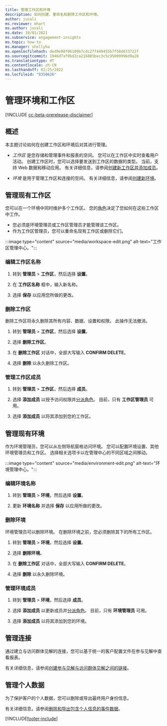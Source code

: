 ```yaml
---
title: 管理工作区和环境
description: 如何创建、重命名和删除工作区和环境。
author: jusali
ms.reviewer: mhart
ms.author: jusali
ms.date: 10/01/2021
ms.subservice: engagement-insights
ms.topic: how-to
ms.manager: shellyha
ms.openlocfilehash: ded9e98f06109b7cdc27f449455b7f58d633722f
ms.sourcegitcommit: 1946d7af0bd2ca216885bec3c5c95009996d9a28
ms.translationtype: HT
ms.contentlocale: zh-CN
ms.lasthandoff: 02/25/2022
ms.locfileid: "8350626"
---
```

# <a name="manage-environments-and-workspaces"></a>管理环境和工作区

[!INCLUDE [cc-beta-prerelease-disclaimer](includes/cc-beta-prerelease-disclaimer.md)]

## <a name="overview"></a>概述

本主题讨论如何在创建工作区和环境后对其进行管理。 

- *工作区* 是您存储和管理事件和报表的空间。 您可以在工作区中实时查看用户活动。 创建工作区时，您可以选择要发送到工作区的数据的类型。 当前，支持 Web 数据和移动应用。 有关详细信息，请参阅[创建新工作区并添加成员](create-workspace.md)。

- *环境* 是用于管理工作区和连接的空间。 有关详细信息，请参阅[创建新环境](create-new-environment.md)。

## <a name="manage-an-existing-workspace"></a>管理现有工作区

您可以在一个环境中同时维护多个工作区。 您的[角色](user-roles.md)决定了您如何在这些工作区中工作。 

 - 您必须是环境管理员或工作区管理员才能管理该工作区。
 - 作为工作区管理员，您可以重命名现有工作区或删除它们。 

:::image type="content" source="media/workspace-edit.png" alt-text="工作区管理中心。":::

### <a name="edit-a-workspace-name"></a>编辑工作区名称

1. 转到 **管理员** > **工作区**，然后选择 **设置**。

1. 在 **工作区名称** 框中，输入新名称。

1. 选择 **保存** 以应用您所做的更改。

### <a name="delete-a-workspace"></a>删除工作区

删除工作区将永久删除其所有内容、数据、设置和权限。 此操作无法撤消。

1. 转到 **管理员** > **工作区**，然后选择 **设置**。

1. 选择 **删除工作区**。 

1. 在 **删除工作区** 对话中，全部大写输入 **CONFIRM DELETE**。 

1. 选择 **删除** 以永久删除工作区。

### <a name="manage-workspace-members"></a>管理工作区成员

1. 转到 **管理员** > **工作区**，然后选择 **成员**。

1. 选择 **添加成员** 以授予访问权限并[分派角色](user-roles.md)。 目前，只有 **工作区管理员** 可用。

1. 选择 **添加成员** 以将其添加到您的工作区。

## <a name="manage-an-existing-environment"></a>管理现有环境

作为环境管理员，您可以从左侧导航窗格访问环境。 您可以配置环境设置、其他环境管理员和工作区。 选择相关选项卡以在管理中心的不同区域之间移动。

:::image type="content" source="media/environment-edit.png" alt-text="环境管理中心。":::

### <a name="edit-an-environment-name"></a>编辑环境名称

1. 转到 **管理员** > **环境**，然后选择 **设置**。

1. 更新 **环境名称** 并选择 **保存** 以应用所做的更改。

### <a name="delete-an-environment"></a>删除环境

环境管理员可以删除环境。 在删除环境之前，您必须删除其下的所有工作区。

1. 转到 **管理员** > **环境**，然后选择 **设置**。

1. 选择 **删除环境**。 

1. 在 **删除工作区** 对话中，全部大写输入 **CONFIRM DELETE**。 

1. 选择 **删除** 以永久删除环境。

### <a name="manage-environment-members"></a>管理环境成员

1. 转到 **管理员** > **环境**，然后选择 **成员**。

1. 选择 **添加成员** 以更新成员并[分派角色](user-roles.md)。 目前，只有 **环境管理员** 可用。

1. 选择 **添加成员** 以将其添加到您的环境。

## <a name="manage-connections"></a>管理连接

通过建立与访问群体见解的连接，您可以基于统一的客户配置文件在参与见解中查看报表。 

有关详细信息，请参阅[创建参与见解与访问群体见解之间的链接](integrate-audience-insights-engagement-insights.md)。

## <a name="manage-personal-data"></a>管理个人数据

为了保护客户的个人数据，您可以删除或导出最终用户身份信息。

有关详细信息，请参阅[删除和导出包含个人信息的事件数据](../dsr-rights-requests.md)。

[!INCLUDE[footer-include](../includes/footer-banner.md)]

